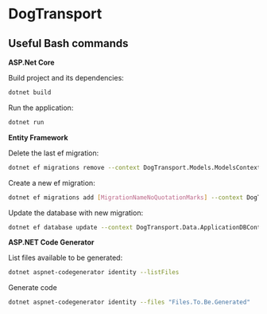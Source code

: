 # DogTransport

## Useful Bash commands

**ASP.Net Core**

Build project and its dependencies:
```bash
dotnet build
```

Run the application:
```bash
dotnet run
```

**Entity Framework**

Delete the last ef migration:
```bash
dotnet ef migrations remove --context DogTransport.Models.ModelsContext
```

Create a new ef migration:
```bash
dotnet ef migrations add [MigrationNameNoQuotationMarks] --context DogTransport.Data.ApplicationDBContext
```

Update the database with new migration:
```bash
dotnet ef database update --context DogTransport.Data.ApplicationDBContext
```

**ASP.NET Code Generator**

List files available to be generated:
```bash
dotnet aspnet-codegenerator identity --listFiles
```

Generate code
```bash
dotnet aspnet-codegenerator identity --files "Files.To.Be.Generated"
```